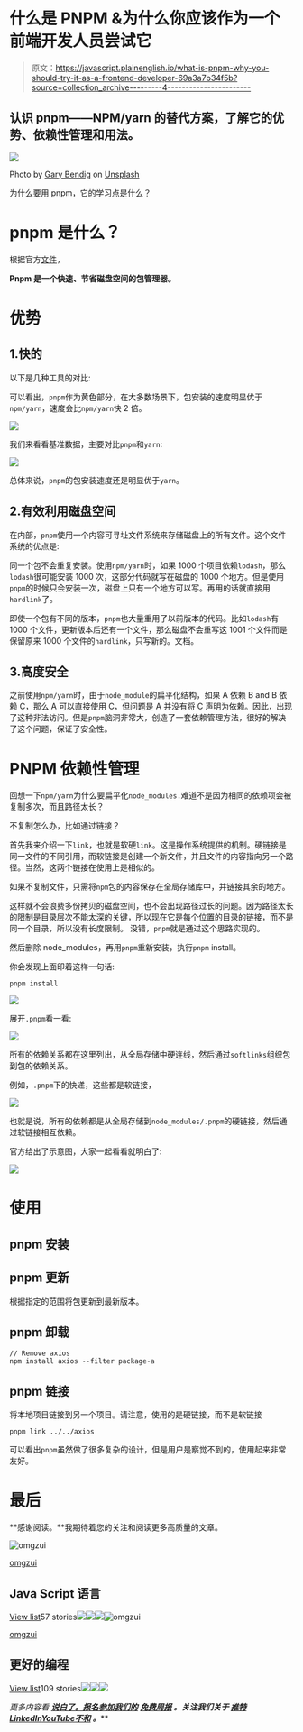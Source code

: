 # 什么是 PNPM &为什么你应该作为一个前端开发人员尝试它

> 原文：<https://javascript.plainenglish.io/what-is-pnpm-why-you-should-try-it-as-a-frontend-developer-69a3a7b34f5b?source=collection_archive---------4----------------------->

## 认识 pnpm——NPM/yarn 的替代方案，了解它的优势、依赖性管理和用法。

![](img/ac783681a5ae2adb9c7dc0540b41ad65.png)

Photo by [Gary Bendig](https://unsplash.com/@kris_ricepees?utm_source=medium&utm_medium=referral) on [Unsplash](https://unsplash.com?utm_source=medium&utm_medium=referral)

为什么要用 pnpm，它的学习点是什么？

# pnpm 是什么？

根据官方[文件](https://pnpm.io/)，

**Pnpm 是一个快速、节省磁盘空间的包管理器。**

# 优势

## 1.快的

以下是几种工具的对比:

可以看出，`pnpm`作为黄色部分，在大多数场景下，包安装的速度明显优于`npm/yarn`，速度会比`npm/yarn`快 2 倍。

![](img/4a3c2ebc38dfb75d48cc12b42b050bf7.png)

我们来看看基准数据，主要对比`pnpm`和`yarn`:

![](img/98e51687fcf888a1a3afae3a486a9c28.png)

总体来说，`pnpm`的包安装速度还是明显优于`yarn`。

## 2.有效利用磁盘空间

在内部，`pnpm`使用一个内容可寻址文件系统来存储磁盘上的所有文件。这个文件系统的优点是:

同一个包不会重复安装。使用`npm/yarn`时，如果 1000 个项目依赖`lodash`，那么`lodash`很可能安装 1000 次，这部分代码就写在磁盘的 1000 个地方。但是使用`pnpm`的时候只会安装一次，磁盘上只有一个地方可以写。再用的话就直接用`hardlink`了。

即使一个包有不同的版本，`pnpm`也大量重用了以前版本的代码。比如`lodash`有 1000 个文件，更新版本后还有一个文件，那么磁盘不会重写这 1001 个文件而是保留原来 1000 个文件的`hardlink`，只写新的。文档。

## 3.高度安全

之前使用`npm/yarn`时，由于`node_module`的扁平化结构，如果 A 依赖 B and B 依赖 C，那么 A 可以直接使用 C，但问题是 A 并没有将 C 声明为依赖。因此，出现了这种非法访问。但是`pnpm`脑洞非常大，创造了一套依赖管理方法，很好的解决了这个问题，保证了安全性。

# PNPM 依赖性管理

回想一下`npm/yarn`为什么要扁平化`node_modules.`难道不是因为相同的依赖项会被复制多次，而且路径太长？

不复制怎么办，比如通过链接？

首先我来介绍一下`link`，也就是软硬`link`。这是操作系统提供的机制。硬链接是同一文件的不同引用，而软链接是创建一个新文件，并且文件的内容指向另一个路径。当然，这两个链接在使用上是相似的。

如果不复制文件，只需将`npm`包的内容保存在全局存储库中，并链接其余的地方。

这样就不会浪费多份拷贝的磁盘空间，也不会出现路径过长的问题。因为路径太长的限制是目录层次不能太深的关键，所以现在它是每个位置的目录的链接，而不是同一个目录，所以没有长度限制。
没错，`pnpm`就是通过这个思路实现的。

然后删除 node_modules，再用`pnpm`重新安装，执行`pnpm` install。

你会发现上面印着这样一句话:

```
pnpm install
```

![](img/8cf4e788332ffd10607eeeb40c2d7703.png)

展开`.pnpm`看一看:

![](img/6d2b9bc1580a0413f8879387d458ccb7.png)

所有的依赖关系都在这里列出，从全局存储中硬连线，然后通过`softlinks`组织包到包的依赖关系。

例如，`.pnpm`下的快递，这些都是软链接，

![](img/155347b196bfc2c383d8b576a8ec2f4a.png)

也就是说，所有的依赖都是从全局存储到`node_modules/.pnpm`的硬链接，然后通过软链接相互依赖。

官方给出了示意图，大家一起看看就明白了:

![](img/9c9394494ef6bd50bd179a2041ee1b0a.png)

# 使用

## pnpm 安装

## pnpm 更新

根据指定的范围将包更新到最新版本。

## pnpm 卸载

```
// Remove axios
npm install axios --filter package-a
```

## pnpm 链接

将本地项目链接到另一个项目。请注意，使用的是硬链接，而不是软链接

```
pnpm link ../../axios
```

可以看出`pnpm`虽然做了很多复杂的设计，但是用户是察觉不到的，使用起来非常友好。

# 最后

**感谢阅读。**我期待着您的关注和阅读更多高质量的文章。

![omgzui](img/113db82933227743d0067a68e250ac93.png)

[omgzui](https://medium.com/@omgzui?source=post_page-----69a3a7b34f5b--------------------------------)

## Java Script 语言

[View list](https://medium.com/@omgzui/list/javascript-48bfc7b5f93c?source=post_page-----69a3a7b34f5b--------------------------------)57 stories![](img/64fcf15e27c514ec49d62966b68dbc15.png)![](img/3e6ce891363c151131c5993ca0dcc526.png)![](img/a7dd413de22f319a3c4729c9e737feb8.png)![omgzui](img/113db82933227743d0067a68e250ac93.png)

[omgzui](https://medium.com/@omgzui?source=post_page-----69a3a7b34f5b--------------------------------)

## 更好的编程

[View list](https://medium.com/@omgzui/list/better-programing-9b4c9bb174aa?source=post_page-----69a3a7b34f5b--------------------------------)109 stories![](img/64fcf15e27c514ec49d62966b68dbc15.png)![](img/3e6ce891363c151131c5993ca0dcc526.png)![](img/a7dd413de22f319a3c4729c9e737feb8.png)

*更多内容看* [***说白了。报名参加我们的***](https://plainenglish.io/) **[***免费周报***](http://newsletter.plainenglish.io/) *。关注我们关于* [***推特***](https://twitter.com/inPlainEngHQ)[***LinkedIn***](https://www.linkedin.com/company/inplainenglish/)*[***YouTube***](https://www.youtube.com/channel/UCtipWUghju290NWcn8jhyAw)*[***不和***](https://discord.gg/GtDtUAvyhW) *。*****